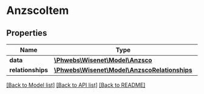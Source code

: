 # AnzscoItem

## Properties
Name | Type | Description | Notes
------------ | ------------- | ------------- | -------------
**data** | [**\Phwebs\Wisenet\Model\Anzsco**](Anzsco.md) |  | [optional] 
**relationships** | [**\Phwebs\Wisenet\Model\AnzscoRelationships**](AnzscoRelationships.md) |  | [optional] 

[[Back to Model list]](../../README.md#documentation-for-models) [[Back to API list]](../../README.md#documentation-for-api-endpoints) [[Back to README]](../../README.md)

